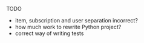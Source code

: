 TODO
- item, subscription and user separation incorrect?
- how much work to rewrite Python project? 
- correct way of writing tests
